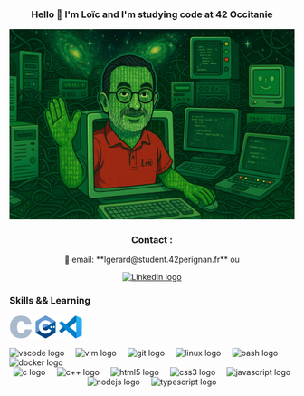 <div align="center">
  <h3>Hello 🖖 I'm Loïc and I'm studying code at 42 Occitanie</h3>
  <img src="./bin/LGE-GH.jpg"  />
  <h3>Contact :</h3>
  <p>📧 email:  **lgerard@student.42perignan.fr** 
  ou </p>
  <a href="https://www.linkedin.com/in/loic-gerard-b97091137/" target="_blank"> <img src="https://a11ybadges.com/badge?logo=linkedin" height="33" alt="LinkedIn logo"  />  </a>
</div>
<!-- a retenir https://github.com/devicons/devicon/tree/master -->
<!-- a retenir https://github.com/a11y-badges/a11y-markdown-badges?utm_source=chatgpt.com -->
<!-- a retenir https://devicon.dev/?utm_source=chatgpt.com -->

### Skills && Learning
<img src="https://raw.githubusercontent.com/devicons/devicon/master/icons/c/c-original.svg" width="40" height="40"/>  <img src="https://raw.githubusercontent.com/devicons/devicon/master/icons/cplusplus/cplusplus-original.svg" width="40" height="40"/>   <img src="https://raw.githubusercontent.com/devicons/devicon/master/icons/vscode/vscode-original.svg" width="40" height="40"/>


<img src="https://cdn.jsdelivr.net/gh/devicons/devicon/icons/vscode/vscode-original.svg" height="50" alt="vscode logo"  />
  <img width="12" />
  <img src="https://cdn.jsdelivr.net/gh/devicons/devicon/icons/vim/vim-original.svg" height="50" alt="vim logo"  />
  <img width="12" />
  <img src="https://cdn.jsdelivr.net/gh/devicons/devicon/icons/git/git-original.svg" height="50" alt="git logo"  />
  <img width="12" />
  <img src="https://cdn.jsdelivr.net/gh/devicons/devicon/icons/linux/linux-original.svg" height="50" alt="linux logo"  />
  <img width="12" />
  <img src="https://cdn.jsdelivr.net/gh/devicons/devicon/icons/bash/bash-original.svg" height="50" alt="bash logo"  />
  <img width="12" />
  <img src="https://icon.icepanel.io/Technology/svg/Docker.svg" height="50" alt="docker logo"  />
  <img width="12" />
</div>
<br>
<div align="center">
  <img src="https://icon.icepanel.io/Technology/svg/C.svg" height="50" alt="c logo"  />
  <img width="12" />
  <img src="https://icon.icepanel.io/Technology/svg/C%2B%2B-%28CPlusPlus%29.svg" height="50" alt="c++ logo"  />
  <img width="12" />
  <img src="https://cdn.jsdelivr.net/gh/devicons/devicon/icons/html5/html5-original.svg" height="50" alt="html5 logo"  />
  <img width="12" />
  <img src="https://cdn.jsdelivr.net/gh/devicons/devicon/icons/css3/css3-original.svg" height="50" alt="css3 logo"  />
  <img width="12" />
  <img src="https://cdn.jsdelivr.net/gh/devicons/devicon/icons/javascript/javascript-original.svg" height="50" alt="javascript logo"  />
  <img width="12" />
  <img src="https://icon.icepanel.io/Technology/svg/Node.js.svg" height="50" alt="nodejs logo"  />
  <img width="12" />
  <img src="https://icon.icepanel.io/Technology/svg/TypeScript.svg" height="50" alt="typescript logo"  />
  <img width="12" />
